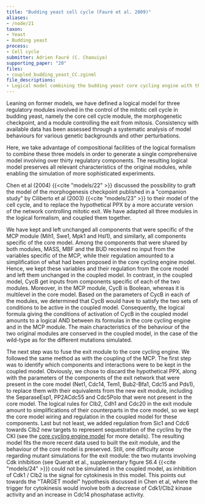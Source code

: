 ```yaml
---
title: "Budding yeast cell cycle (Fauré et al. 2009)"
aliases:
- /node/21
taxon: 
- Yeast
- Budding yeast
process: 
- Cell cycle
submitter: Adrien Fauré (C. Chaouiya)
supporting_paper: "20"
files: 
- coupled_budding_yeast_CC.zginml
file_descriptions: 
- Logical model combining the budding yeast core cycling engine with the morphogenetic checkpoint and a detailed exit module
---
```



Leaning on former models, we have defined a logical model for three regulatory
modules involved in the control of the mitotic cell cycle in budding yeast,
namely the core cell cycle module, the morphogenetic checkpoint, and a module
controlling the exit from mitosis. Consistency with available data has been
assessed through a systematic analysis of model behaviours for various genetic
backgrounds and other perturbations.



Here, we take advantage of compositional facilities of the logical formalism
to combine these three models in order to generate a single comprehensive
model involving over thirty regulatory components. The resulting logical model
preserves all relevant characteristics of the original modules, while enabling
the simulation of more sophisticated experiments.



Chen et al (2004) {{<cite "models/22" >}} discussed the possibility to graft 
the model of the morphogenesis checkpoint published in a "companion study"
by Ciliberto et al (2003) {{<cite "models/23" >}} to their model of the cell
cycle, and to replace the hypothetical PPX by a more accurate version of the
network controlling mitotic exit. We have adapted all three modules in the
logical formalism, and coupled them together.



We have kept and left unchanged all components that were specific of the MCP
module (Mih1, Swe1, Mpk1 and Hsl1), and similarly, all components specific of
the core model. Among the components that were shared by both modules, MASS,
MBF and the BUD received no input from the variables specific of the MCP,
while their regulation amounted to a simplification of what had been proposed
in the core cycling engine model. Hence, we kept these variables and their
regulation from the core model and left them unchanged in the coupled model.
In contrast, in the coupled model, CycB get inputs from components specific of
each of the two modules. Moreover, in the MCP module, CycB is Boolean, whereas
it is multilevel in the core model. Based on the parameters of CycB in each of
the modules, we determined that CycB would have to satisfy the two sets of
conditions to be active in the coupled model. Consequently, the logical
formula giving the conditions of activation of CycB in the coupled model
amounts to a logical AND between its formulas in the core cycling engine and
in the MCP module. The main characteristics of the behaviour of the two
original modules are conserved in the coupled model, in the case of the
wild-type as for the different mutations simulated.



The next step was to fuse the exit module to the core cycling engine. We
followed the same method as with the coupling of the MCP. The first step was
to identify which components and interactions were to be kept in the coupled
model. Obviously, we chose to discard the hypothetical PPX, along with the
parameters of the components of the exit network that were present in the core
model (Net1, Cdc14, Tem1, Bub2-Bfa1, Cdc15 and Pds1), to replace them with
their equivalents from the new exit module, including the SeparaseEsp1,
PP2ACdc55 and Cdc5Polo that were not present in the core model. The logical
rules for Clb2, Cdh1 and Cdc20 in the exit module amount to simplifications of
their counterparts in the core model, so we kept the core model wiring and
regulation in the coupled model for these components. Last but not least, we
added regulation from Sic1 and Cdc6 towards Clb2 new targets to represent
sequestration of the cyclins by the CKI (see the [core cycling engine
model](../25) for more details). The resulting model fits the more recent
data used to built the exit module, and the behaviour of the core model is
preserved. Still, one difficulty arose regarding mutant simulations for the
exit module: the two mutants involving Cdk inhibition (see Queralt et
al., supplementary figure S6.4 {{<cite "models/24" >}}) could not be simulated in
the coupled model, as inhibition of Cdk1 / Clb2 is the signal for cytokinesis in
this model. This points out towards the "TARGET model" hypothesis discussed in
Chen et al, where the trigger for cytokinesis would involve both a decrease of
Cdk1/Clb2 kinase activity and an increase in Cdc14 phosphatase activity.


